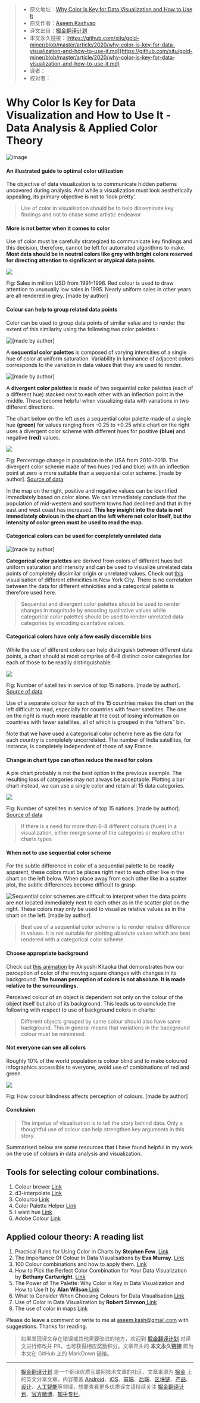 > * 原文地址：[Why Color Is Key for Data Visualization and How to Use It](https://towardsdatascience.com/why-color-is-key-for-data-visualization-and-how-to-use-it-b24627116b71)
> * 原文作者：[Aseem Kashyap](https://medium.com/@aseem.kash)
> * 译文出自：[掘金翻译计划](https://github.com/xitu/gold-miner)
> * 本文永久链接：[https://github.com/xitu/gold-miner/blob/master/article/2020/why-color-is-key-for-data-visualization-and-how-to-use-it.md](https://github.com/xitu/gold-miner/blob/master/article/2020/why-color-is-key-for-data-visualization-and-how-to-use-it.md)
> * 译者：
> * 校对者：

# Why Color Is Key for Data Visualization and How to Use It - Data Analysis & Applied Color Theory

![image](https://user-images.githubusercontent.com/5164225/91420085-bea57e80-e886-11ea-9bd5-f291b8da6711.png)

#### An illustrated guide to optimal color utilization

The objective of data visualization is to communicate hidden patterns uncovered during analysis. And while a visualization must look aesthetically appealing, its primary objective is not to ‘look pretty’.

> Use of color in visualisation should be to help disseminate key findings and not to chase some artistic endeavor

#### More is not better when it comes to color

Use of color must be carefully strategized to communicate key findings and this decision, therefore, cannot be left for automated algorithms to make. **Most data should be in neutral colors like grey with bright colors reserved for directing attention to significant or atypical data points.**

![](https://cdn-images-1.medium.com/max/2000/1*k67hW4R2Pb6NWdFgXJ5wFg.png)

Fig: Sales in million USD from 1991–1996. Red colour is used to draw attention to unusually low sales in 1995. Nearly uniform sales in other years are all rendered in grey. \[made by author\]

#### Colour can help to group related data points

Color can be used to group data points of similar value and to render the extent of this similarity using the following two color palettes :

![[made by author]](https://cdn-images-1.medium.com/max/2000/1*dhyh0FhGdRKBtQYuNXYFig.png)

A **sequential color palettes** is composed of varying intensities of a single hue of color at uniform saturation. Variability in luminance of adjacent colors corresponds to the variation in data values that they are used to render.

![[made by author]](https://cdn-images-1.medium.com/max/2000/1*Rps6Rqc2LbFZyhW1YIyHLw.png)

A **divergent color palettes** is made of two sequential color palettes (each of a different hue) stacked next to each other with an inflection point in the middle. These become helpful when visualizing data with variations in two different directions.

The chart below on the left uses a sequential color palette made of a single hue **(green)** for values ranging from -0.25 to +0.25 while chart on the right uses a divergent color scheme with different hues for positive **(blue)** and negative **(red)** values.

![](https://cdn-images-1.medium.com/max/2620/1*ypk58BjbbjxuB0VUslVyKw.png)

Fig: Percentage change in population in the USA from 2010–2019. The divergent color scheme made of two hues (red and blue) with an inflection point at zero is more suitable than a sequential color scheme. \[made by author\]. [Source of data](https://www.census.gov/data/datasets/time-series/demo/popest/2010s-counties-total.html).

In the map on the right, positive and negative values can be identified immediately based on color alone. We can immediately conclude that the population of mid-western and southern towns had declined and that in the east and west coast has increased. **This key insight into the data is not immediately obvious in the chart on the left where not color itself, but the intensity of color green must be used to read the map.**

#### Categorical colors can be used for completely unrelated data

![[made by author]](https://cdn-images-1.medium.com/max/2000/1*16lnKOqQDF2nWfRhEzLkhg.png)

**Categorical color palettes** are derived from colors of different hues but uniform saturation and intensity and can be used to visualize unrelated data points of completely dissimilar origin or unrelated values. Check out [this](http://archive.nytimes.com/www.nytimes.com/interactive/2011/01/23/nyregion/20110123-nyc-ethnic-neighborhoods-map.html?_r=0) visualisation of different ethnicities in New York City. There is no correlation between the data for different ethnicities and a categorical palette is therefore used here.

> Sequential and divergent color palettes should be used to render changes in magnitude by encoding qualitative values while categorical color palettes should be used to render unrelated data categories by encoding quantative values.

#### Categorical colors have only a few easily discernible bins

While the use of different colors can help distinguish between different data points, a chart should at most comprise of 6–8 distinct color categories for each of those to be readily distinguishable.

![](https://cdn-images-1.medium.com/max/2482/1*WTKqzvNWimO5Hxe-HZJiZw.png)

Fig: Number of satellites in service of top 15 nations. \[made by author\]. [Source of data](https://www.n2yo.com/satellites/?c=&t=country)

Use of a separate colour for each of the 15 countries makes the chart on the left difficult to read, especially for countries with fewer satellites. The one on the right is much more readable at the cost of losing information on countries with fewer satellites, all of which is grouped in the “others” bin.

Note that we have used a categorical color scheme here as the data for each country is completely uncorrelated. The number of India satellites, for instance, is completely independent of those of say France.

#### Change in chart type can often reduce the need for colors

A pie chart probably is not the best option in the previous example. The resulting loss of categories may not always be acceptable. Plotting a bar chart instead, we can use a single color and retain all 15 data categories.

![](https://cdn-images-1.medium.com/max/2000/1*3dvxxps_iDNeTuZICwyd4g.png)

Fig: Number of satellites in service of top 15 nations. \[made by author\]. [Source of data](https://www.n2yo.com/satellites/?c=&t=country)

> If there is a need for more than 6–8 different colours (hues) in a visualization, either merge some of the categories or explore other charts types

#### When not to use sequential color scheme

For the subtle difference in color of a sequential palette to be readily apparent, these colors must be places right next to each other like in the chart on the left below. When place away from each other like in a scatter plot, the subtle differences become difficult to grasp.

![Sequential color schemes are difficult to interpret when the data points are not located immediately next to each other as in the scatter plot on the right. These colors may only be used to visualize relative values as in the chart on the left. [made by author]](https://cdn-images-1.medium.com/max/2000/1*HqwJC1UmrFRhlvrbss7JnQ.png)

> Best use of a sequential color scheme is to render relative difference in values. It is not suitable for plotting absolute values which are best rendered with a categorical color scheme.

#### Choose appropriate background

Check out [this animation](https://twitter.com/i/status/1028473566193315841) by Akiyoshi Kitaoka that demonstrates how our perception of color of the moving square changes with changes in its background. **The human perception of colors is not absolute. It is made relative to the surroundings.**

Perceived colour of an object is dependent not only on the colour of the object itself but also of its background. This leads us to conclude the following with respect to use of background colors in charts:

> Different objects grouped by same colour should also have same background. This in general means that variations in the background colour must be minimised.

#### Not everyone can see all colors

Roughly 10% of the world population is colour blind and to make coloured infographics accessible to everyone, avoid use of combinations of red and green.

![](https://cdn-images-1.medium.com/max/2000/1*a411ds64pbdeuwK7R5yu3w.png)

Fig: How colour blindness affects perception of colours. \[made by author\]

#### Conclusion

> The impetus of visualisation is to tell the story behind data. Only a thoughtful use of colour can help strengthen key arguments in this story.

Summarised below are some resources that I have found helpful in my work on the use of colours in data analysis and visualization.

## Tools for selecting colour combinations.

1. Colour brewer [Link](https://colorbrewer2.org/#type=qualitative&scheme=Set3&n=6)
2. d3-interpolate [Link](https://github.com/d3/d3-interpolate)
3. Colourco [Link](https://colourco.de)
4. Color Palette Helper [Link](https://vis4.net/palettes/#/9|d|00429d,96ffea,ffffe0|ffffe0,ff005e,93003a|1|1)
5. I want hue [Link](https://medialab.github.io/iwanthue/)
6. Adobe Colour [Link](https://color.adobe.com/create/color-wheel)

## Applied colour theory: A reading list

1. Practical Rules for Using Color in Charts by **Stephen Few**. [Link](https://nbisweden.github.io/Rcourse/files/rules_for_using_color.pdf)
2. The Importance Of Colour In Data Visualisations by **Eva Murray**. [Link](https://www.forbes.com/sites/evamurray/2019/03/22/the-importance-of-color-in-data-visualizations/#451901e057ec)
3. 100 Colour combinations and how to apply them. [Link](https://www.canva.com/learn/100-color-combinations/)
4. How to Pick the Perfect Color Combination for Your Data Visualization by **Bethany Cartwright**. [Link](https://blog.hubspot.com/marketing/color-combination-data-visualization)
5. The Power of The Palette: Why Color is Key in Data Visualization and How to Use It by **Alan Wilson**[ Link](https://theblog.adobe.com/the-power-of-the-palette-why-color-is-key-in-data-visualization-and-how-to-use-it/)
6. What to Consider When Choosing Colours for Data Visualisation [Link](https://www.dataquest.io/blog/what-to-consider-when-choosing-colors-for-data-visualization/)
7. Use of Color in Data Visualization by **Robert Simmon**[ Link](https://earthobservatory.nasa.gov/resources/blogs/intro_to_color_for_visualization.pdf)
8. The use of color in maps [Link](https://morphocode.com/the-use-of-color-in-maps/)

Please do leave a comment or write to me at aseem.kash@gmail.com with suggestions. Thanks for reading.

> 如果发现译文存在错误或其他需要改进的地方，欢迎到 [掘金翻译计划](https://github.com/xitu/gold-miner) 对译文进行修改并 PR，也可获得相应奖励积分。文章开头的 **本文永久链接** 即为本文在 GitHub 上的 MarkDown 链接。

---

> [掘金翻译计划](https://github.com/xitu/gold-miner) 是一个翻译优质互联网技术文章的社区，文章来源为 [掘金](https://juejin.im) 上的英文分享文章。内容覆盖 [Android](https://github.com/xitu/gold-miner#android)、[iOS](https://github.com/xitu/gold-miner#ios)、[前端](https://github.com/xitu/gold-miner#前端)、[后端](https://github.com/xitu/gold-miner#后端)、[区块链](https://github.com/xitu/gold-miner#区块链)、[产品](https://github.com/xitu/gold-miner#产品)、[设计](https://github.com/xitu/gold-miner#设计)、[人工智能](https://github.com/xitu/gold-miner#人工智能)等领域，想要查看更多优质译文请持续关注 [掘金翻译计划](https://github.com/xitu/gold-miner)、[官方微博](http://weibo.com/juejinfanyi)、[知乎专栏](https://zhuanlan.zhihu.com/juejinfanyi)。
